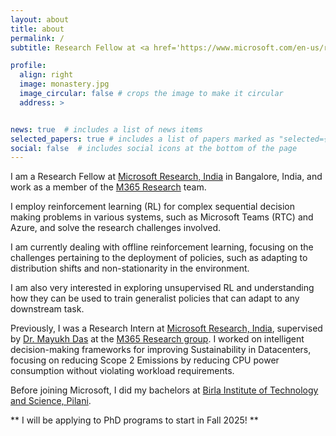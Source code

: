 ```yaml
---
layout: about
title: about
permalink: /
subtitle: Research Fellow at <a href='https://www.microsoft.com/en-us/research/lab/microsoft-research-india/'>Microsoft Research</a>

profile:
  align: right
  image: monastery.jpg
  image_circular: false # crops the image to make it circular
  address: >


news: true  # includes a list of news items
selected_papers: true # includes a list of papers marked as "selected={true}"
social: false  # includes social icons at the bottom of the page
---
```


I am a Research Fellow at [Microsoft Research, India](https://www.microsoft.com/en-us/research/lab/microsoft-research-india/) in Bangalore, India, and work as a member of the [M365 Research](https://www.microsoft.com/en-us/research/group/systems-innovation/) team.

I employ reinforcement learning (RL) for complex sequential decision making problems in various systems, such as Microsoft Teams (RTC) and Azure, and solve the research challenges involved.

I am currently dealing with offline reinforcement learning, focusing on the challenges pertaining to the deployment of policies, such as adapting to distribution shifts and non-stationarity in the environment.

I am also very interested in exploring unsupervised RL and understanding how they can be used to train generalist policies that can adapt to any downstream task.

Previously, I was a Research Intern at [Microsoft Research, India](https://www.microsoft.com/en-us/research/lab/microsoft-research-india/), supervised by [Dr. Mayukh Das](https://www.microsoft.com/en-us/research/people/mayukhdas/) at the [M365 Research group](https://www.microsoft.com/en-us/research/group/systems-innovation/). I worked on intelligent decision-making frameworks for improving Sustainability in Datacenters, focusing on reducing Scope 2 Emissions by reducing CPU power consumption without violating workload requirements.

Before joining Microsoft, I did my bachelors at [Birla Institute of Technology and Science, Pilani](https://www.bits-pilani.ac.in/hyderabad/).

** I will be applying to PhD programs to start in Fall 2025! **

